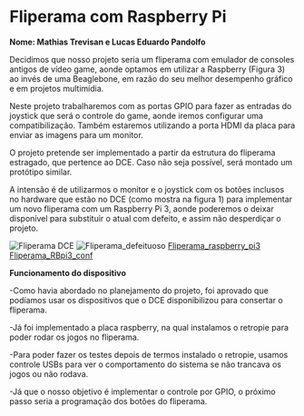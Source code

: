 # Fliperama com Raspberry Pi

**Nome: Mathias Trevisan e Lucas Eduardo Pandolfo**

Decidimos que nosso projeto seria um fliperama com emulador de consoles antigos de vídeo game,
aonde optamos em utilizar a Raspberry (Figura 3) ao invés de uma Beaglebone,
em razão do seu melhor desempenho gráfico e em projetos multimídia.

Neste projeto trabalharemos com as portas GPIO para fazer as entradas do joystick que será o
controle do game, aonde iremos configurar uma compatibilização. Também estaremos utilizando a
porta HDMI da placa para enviar as imagens para um monitor.

O projeto pretende ser implementado a partir da estrutura do fliperama estragado, que pertence ao DCE.
Caso não seja possível, será montado um protótipo similar.

A intensão é de utilizarmos o monitor e o joystick com os botões inclusos no hardware que estão no DCE
(como mostra na figura 1) para implementar um novo fliperama com um Raspberry Pi 3, aonde poderemos o
deixar disponível para substituir o atual com defeito, e assim não desperdiçar o projeto.

![Fliperama DCE](/41985781_266601204186773_5485603140361256960_n.jpg)
![Fliperama_defeituoso](/2.jpg)
[Fliperama_raspberry_pi3](/3.jpg)
[Fliperama_RBpi3_conf](/4.jpg)

**Funcionamento do dispositivo**

-Como havia abordado no planejamento do projeto, foi aprovado que podíamos usar os dispositivos 
que o DCE disponibilizou para consertar o fliperama.

-Já foi implementado a placa raspberry, na qual instalamos o retropie para poder rodar os jogos
no fliperama.

-Para poder fazer os testes depois de termos instalado o retropie, usamos controle USBs para ver
o comportamento do sistema se não trancava os jogos ou não rodava.

-Já que o nosso objetivo é implementar o controle por GPIO, o próximo passo seria a programação
dos botões do fliperama.
